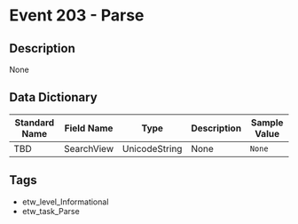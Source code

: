# Event 203 - Parse

## Description
None

## Data Dictionary
|Standard Name|Field Name|Type|Description|Sample Value|
|---|---|---|---|---|
|TBD|SearchView|UnicodeString|None|`None`|

## Tags
* etw_level_Informational
* etw_task_Parse